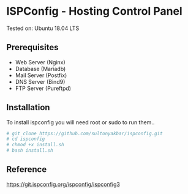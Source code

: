 # ISPConfig - Hosting Control Panel

Tested on: Ubuntu 18.04 LTS



## Prerequisites

- Web Server (Nginx)
- Database (Mariadb)
- Mail Server (Postfix)
- DNS Server (Bind9)
- FTP Server (Pureftpd)

## Installation

To install ispconfig you will need root or sudo to run them..

```bash
# git clone https://github.com/sultonyakbar/ispconfig.git
# cd ispconfig
# chmod +x install.sh
# bash install.sh
```


## Reference

https://git.ispconfig.org/ispconfig/ispconfig3
